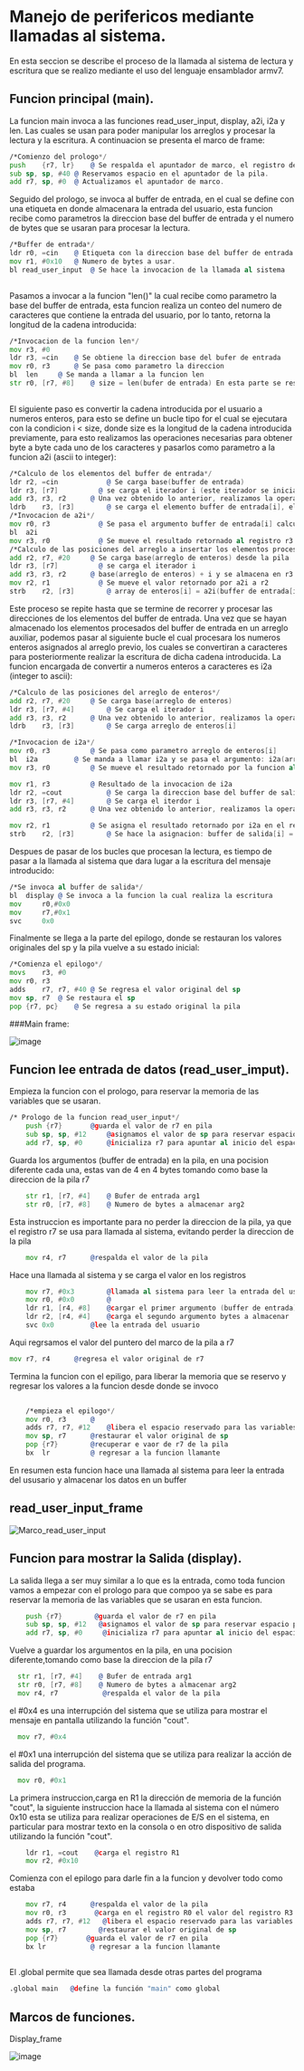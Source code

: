 # Manejo de perifericos mediante llamadas al sistema.


En esta seccion se describe el proceso de la llamada al sistema de lectura y escritura que se realizo mediante el uso del lenguaje ensamblador armv7.

## Funcion principal (main).

La funcion main invoca a las funciones read_user_input, display, a2i, i2a y len. Las cuales se usan para poder manipular los arreglos y procesar la lectura y la escritura. A continuacion se presenta el marco de frame:

```asm
/*Comienzo del prologo*/
push	{r7, lr}	@ Se respalda el apuntador de marco, el registro de enlace y se incrementa la direccion.
sub	sp, sp, #40	@ Reservamos espacio en el apuntador de la pila.
add	r7, sp, #0	@ Actualizamos el apuntador de marco. 

```
Seguido del prologo, se invoca al buffer de entrada, en el cual se define con una etiqueta en donde almacenara la entrada del usuario, esta funcion recibe como parametros la direccion base del buffer de entrada y el numero de bytes que se usaran para procesar la lectura.

```asm
/*Buffer de entrada*/
ldr r0, =cin	@ Etiqueta con la direccion base del buffer de entrada.
mov r1, #0x10	@ Numero de bytes a usar.
bl read_user_input	@ Se hace la invocacion de la llamada al sistema
  
```
Pasamos a invocar a la funcion "len()" la cual recibe como parametro la base del buffer de entrada, esta funcion realiza un conteo del numero de caracteres que contiene la entrada del usuario, por lo tanto, retorna la longitud de la cadena introducida:

```asm
/*Invocacion de la funcion len*/
mov	r3, #0
ldr	r3, =cin 	@ Se obtiene la direccion base del bufer de entrada
mov	r0, r3		@ Se pasa como parametro la direccion
bl	len		@ Se manda a llamar a la funcion len
str	r0, [r7, #8]  	@ size = len(bufer de entrada) En esta parte se respalda la longitud de la cadena
  
```
El siguiente paso es convertir la cadena introducida por el usuario a numeros enteros, para esto se define un bucle tipo for el cual se ejecutara con la condicion i < size, donde size es la longitud de la cadena introducida previamente, para esto realizamos las operaciones necesarias para obtener byte a byte cada uno de los caracteres y pasarlos como parametro a la funcion a2i (ascii to integer):
  
```asm
/*Calculo de los elementos del buffer de entrada*/
ldr r2, =cin			@ Se carga base(buffer de entrada)
ldr	r3, [r7]		  @ se carga el iterador i (este iterador se inicializa y respalda antes de entrar al bucle for)
add	r3, r3, r2		@ Una vez obtenido lo anterior, realizamos la operacion: buffer de entrada [i] = base(buffer de entrada) + i  
ldrb	r3, [r3]		@ se carga el elemento buffer de entrada[i], el cual se pasara como parametro a la funcion a2i()
/*Invocacion de a2i*/
mov	r0, r3			  @ Se pasa el argumento buffer de entrada[i] calculado previamente
bl	a2i
mov	r3, r0			  @ Se mueve el resultado retornado al registro r3
/*Calculo de las posiciones del arreglo a insertar los elementos procesados por a2i*/
add	r2, r7, #20		@ Se carga base(arreglo de enteros) desde la pila
ldr	r3, [r7]		  @ se carga el iterador i
add	r3, r3, r2		@ base(arreglo de enteros) + i y se almacena en r3 la posicion
mov	r2, r1			  @ Se mueve el valor retornado por a2i a r2
strb	r2, [r3]		@ array de enteros[i] = a2i(buffer de entrada[i]) se almacena el resultado obtenido en la posicion calculada del arreglo
```
Este proceso se repite hasta que se termine de recorrer y procesar las direcciones de los elementos del buffer de entrada.
Una vez que se hayan almacenado los elementos procesados del buffer de entrada en un arreglo auxiliar, podemos pasar al siguiente bucle el cual procesara los numeros enteros asignados al arreglo previo, los cuales se convertiran a caracteres para posteriormente realizar la escritura de dicha cadena introducida. La funcion encargada de convertir a numeros enteros a caracteres es i2a (integer to ascii):
```asm
/*Calculo de las posiciones del arreglo de enteros*/
add	r2, r7, #20		@ Se carga base(arreglo de enteros)
ldr	r3, [r7, #4]		@ Se carga el iterador i
add	r3, r3, r2		@ Una vez obtenido lo anterior, realizamos la operacion: base(arreglo de enteros) + i y se almacena en r3 la posicion
ldrb	r3, [r3]		@ Se carga arreglo de enteros[i]

/*Invocacion de i2a*/
mov	r0, r3			@ Se pasa como parametro arreglo de enteros[i]
bl	i2a			@ Se manda a llamar i2a y se pasa el argumento: i2a(arreglo de enteros[i])
mov	r3, r0			@ Se mueve el resultado retornado por la funcion al registro r3

mov	r1, r3			@ Resultado de la invocacion de i2a
ldr r2, =cout			@ Se carga la direccion base del buffer de salida: base(buffer de salida)
ldr	r3, [r7, #4]		@ Se carga el iterdor i
add	r3, r3, r2		@ Una vez obtenido lo anterior, realizamos la operacion: base(buffer de salida) + i

mov	r2, r1			@ Se asigna el resultado retornado por i2a en el registro r2
strb	r2, [r3] 		@ Se hace la asignacion: buffer de salida[i] = i2a(arreglo de enteros[i])

```
Despues de pasar de los bucles que procesan la lectura, es tiempo de pasar a la llamada al sistema que dara lugar a la escritura del mensaje introducido:
```asm
/*Se invoca al buffer de salida*/
bl 	display	@ Se invoca a la funcion la cual realiza la escritura
mov 	r0,#0x0	
mov 	r7,#0x1
svc 	0x0
```
Finalmente se llega a la parte del epilogo, donde se restauran los valores originales del sp y la pila vuelve a su estado inicial:
```asm
/*Comienza el epilogo*/
movs	r3, #0
mov	r0, r3
adds	r7, r7, #40 @ Se regresa el valor original del sp
mov	sp, r7	@ Se restaura el sp
pop	{r7, pc}	@ Se regresa a su estado original la pila
```

###Main frame:


![image](https://user-images.githubusercontent.com/79227555/223010046-e4ed01ad-7825-4237-8a10-b86423d59d56.png)

  

## Funcion lee entrada de datos (read_user_imput).

Empieza la funcion con el prologo, para reservar la memoria de las variables que se usaran.
```asm
/* Prologo de la funcion read_user_input*/
	push {r7} 		@guarda el valor de r7 en pila 
	sub sp, sp, #12		@asignamos el valor de sp para reservar espacio para las variables 
	add r7, sp, #0		@inicializa r7 para apuntar al inicio del espacio reservado 
```
Guarda  los argumentos (buffer de entrada) en la pila, en una pocision diferente cada una, estas van de 4 en 4 bytes tomando como base la direccion de la pila r7

```asm
	str r1, [r7, #4] 	@ Bufer de entrada arg1
	str r0, [r7, #8] 	@ Numero de bytes a almacenar arg2
```
Esta instruccion es importante para no perder la direccion de la pila, ya que el registro r7 se usa para llamada al sistema, evitando perder la direccion de la pila 
```asm
	mov r4, r7		@respalda el valor de la pila 
```
Hace una llamada al sistema y se carga el valor en los registros 
```asm
	mov r7, #0x3		@llamada al sistema para leer la entrada del usuario 
	mov r0, #0x0		@
	ldr r1, [r4, #8]	@cargar el primer argumento (buffer de entrada) en r1
	ldr r2, [r4, #4]	@carga el segundo argumento bytes a almacenar 
	svc 0x0			@lee la entrada del usuario
```
Aqui regrsamos el valor del puntero del marco de la pila a r7
```asm
mov r7, r4		@regresa el valor original de r7
```
Termina la funcion con el epiligo, para liberar la memoria que se reservo y regresar los valores a la funcion desde donde se invoco

```asm
	
	/*empieza el epilogo*/
	mov r0, r3		@
	adds r7, r7, #12	@libera el espacio reservado para las variables 
	mov sp, r7		@restaurar el valor original de sp 
	pop {r7}		@recuperar e vaor de r7 de la pila 
	bx  lr			@ regresar a la funcion llamante 

```
En resumen esta funcion hace una llamada al sistema para leer la entrada del ususario y almacenar los datos en un buffer 


## read_user_input_frame

![Marco_read_user_input](https://user-images.githubusercontent.com/126648916/223009153-546b27b8-3cd6-4d09-ad46-8edf4fbc4c58.jpeg)



## Funcion para mostrar la Salida (display).

La salida llega a ser muy similar a lo que es la entrada, como toda funcion vamos a empezar con el prologo para que compoo ya se sabe es para reservar la memoria de las variables que se usaran en esta funcion. 

```asm
	push {r7}        @guarda el valor de r7 en pila 
	sub sp, sp, #12   @asignamos el valor de sp para reservar espacio para las variables 
	add r7, sp, #0     @inicializa r7 para apuntar al inicio del espacio reservado 
```
Vuelve a guardar los argumentos en la pila, en una pocision diferente,tomando como base la direccion de la pila r7
  
  ```asm
	str r1, [r7, #4]    @ Bufer de entrada arg1
	str r0, [r7, #8]    @ Numero de bytes a almacenar arg2
	mov r4, r7           @respalda el valor de la pila 
```	
el #0x4 es una interrupción del sistema que se utiliza para mostrar el mensaje en pantalla utilizando la función "cout".
  ```asm
	mov r7, #0x4
```	
el #0x1 una interrupción del sistema que se utiliza para realizar la acción de salida del programa.
  ```asm
	mov r0, #0x1
```
La primera instruccion,carga en R1 la dirección de memoria de la función "cout", la siguiente instruccion hace la llamada al sistema con el número 0x10 esta se utiliza para realizar operaciones de E/S en el sistema, en particular para mostrar texto en la consola o en otro dispositivo de salida utilizando la función "cout".

```asm
	ldr r1, =cout    @carga el registro R1 
	mov r2, #0x10
```
Comienza con el epilogo para darle fin a la funcion y devolver todo como estaba
```asm
	mov r7, r4      @respalda el valor de la pila 
	mov r0, r3       @carga en el registro R0 el valor del registro R3
	adds r7, r7, #12   @libera el espacio reservado para las variables 
	mov sp, r7        @restaurar el valor original de sp 
	pop {r7}       @guarda el valor de r7 en pila 
	bx lr           @ regresar a la funcion llamante 
	
```	
El .global permite que sea llamada desde otras partes del programa
 
  ```asm
.global	main   @define la función "main" como global

```
## Marcos de funciones.
Display_frame

![image](https://user-images.githubusercontent.com/126711639/223006659-5e315868-8741-45aa-88dc-edf49a5e0010.png)





